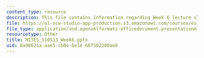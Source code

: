 ```yaml
---
content_type: resource
description: This file contains information regarding Week 6 lecture slides.
file: https://ol-ocw-studio-app-production.s3.amazonaws.com/courses/es-s10-drugs-and-the-brain-spring-2013/8a98621aaae5cb0e6e1e66f5b2200ae8_MITES_S10S13_Week6.pptx
file_type: application/vnd.openxmlformats-officedocument.presentationml.presentation
resourcetype: Other
title: MITES_S10S13_Week6.pptx
uid: 8a98621a-aae5-cb0e-6e1e-66f5b2200ae8
---
```

